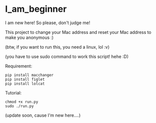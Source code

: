 # I_am_beginner
I am new here! So please, don't judge me!

This project to change your Mac address and reset your Mac address to make you anonymous :)

(btw, if you want to run this, you need a linux, lol :v)

(you have to use sudo command to work this script! hehe :D)

Requirement:

    pip install macchanger
    pip install figlet
    pip install lolcat

Tutorial:
  
    chmod +x run.py
    sudo ./run.py

(update soon, cause I'm new here....)

